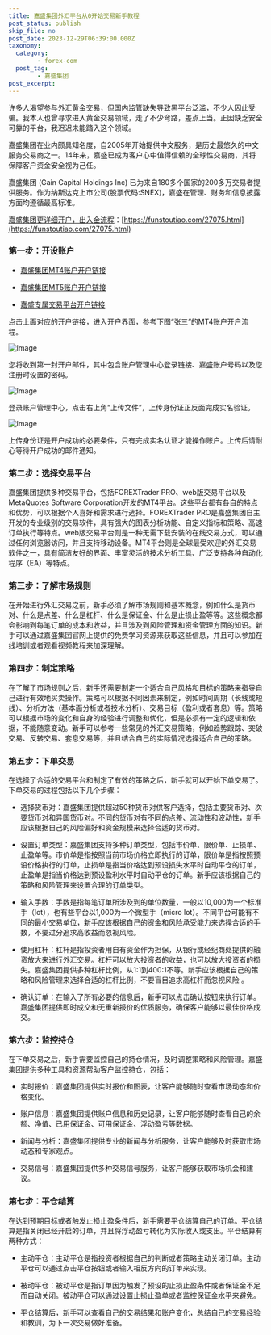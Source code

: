 ```yaml
---
title: 嘉盛集团外汇平台从0开始交易新手教程
post_status: publish
skip_file: no
post_date: 2023-12-29T06:39:00.000Z
taxonomy:
  category:
        - forex-com
  post_tag:
        - 嘉盛集团
post_excerpt: 
---
```

许多人渴望参与外汇黄金交易，但国内监管缺失导致黑平台泛滥，不少人因此受骗。我本人也曾寻求进入黄金交易领域，走了不少弯路，差点上当。正因缺乏安全可靠的平台，我迟迟未能踏入这个领域。

嘉盛集团在业内颇具知名度，自2005年开始提供中文服务，是历史最悠久的中文服务交易商之一。14年来，嘉盛已成为客户心中值得信赖的全球性交易商，其将保障客户资金安全视为己任。

嘉盛集团 (Gain Capital Holdings Inc) 已为来自180多个国家的200多万交易者提供服务。作为纳斯达克上市公司(股票代码:SNEX)，嘉盛在管理、财务和信息披露方面均遵循最高标准。

[嘉盛集团更详细开户，出入金流程](https://funstoutiao.com/27075.html)：[https://funstoutiao.com/27075.html](https://funstoutiao.com/27075.html)

### 第一步：开设账户

* [嘉盛集团MT4账户开户链接](https://s.ssgg.net/jsmt4)

* [嘉盛集团MT5账户开户链接](https://s.ssgg.net/jsmt5)

* [嘉盛专属交易平台开户链接](https://s.ssgg.net/js)

点击上面对应的开户链接，进入开户界面，参考下图“张三”的MT4账户开户流程。

![Image](https://prod-files-secure.s3.us-west-2.amazonaws.com/39ed1227-6d7d-4570-be36-9ccd4a2c4241/7a167aea-686b-400d-af59-4e18eb607a40/640.png?X-Amz-Algorithm=AWS4-HMAC-SHA256&X-Amz-Content-Sha256=UNSIGNED-PAYLOAD&X-Amz-Credential=ASIAZI2LB4663Y62GVYW%2F20250714%2Fus-west-2%2Fs3%2Faws4_request&X-Amz-Date=20250714T041309Z&X-Amz-Expires=3600&X-Amz-Security-Token=IQoJb3JpZ2luX2VjEAkaCXVzLXdlc3QtMiJIMEYCIQC9kGcneRlbPPkim1dagy6WZSq9PBh6VLwvd5NVnIpiBQIhAPIHnOAG8n%2BDX6hUKvnn0ZgDlG5TJI7lJ%2BL7dj4b0Pb3Kv8DCCIQABoMNjM3NDIzMTgzODA1Igz3D7SyTnhnhOn5sW8q3APMRPEky2UENgicW%2F246W%2FPhzpq7yO3HvJwpyOg03Q6qNWWSCvE6x55vXxcg1xn2%2BLPnHLyxOSqZw4Rye74ujxFQr0MD59FTiXJ34Mk6wn810wpuOew2dH5roFo2%2F6D%2BiCy513e3MeNsYhEsrlssXeU8EW9BxO2Uz8XmVKEuLlgUFjypm2hPmTVZFY0wZ5Ue7zWAnKqL3lDlBpzd7c0i2wvAOpciB2Nldq4wBUGd3W87VJhVxjMDnizLgsLlMrFE2uHb%2FzuFGA1QLf9X1%2FqybqOSkItWrQ3QGGtw2%2BAnUNC2OFa7YXfy3pBXM1EA2hbaFX2vW708JJMah9Io1tlU5IjQUX6cC6HMKIryDgBunDvDuJxLazdYbNHK3MEyVABtEFECroKxrxK3r9UG%2Fa7Y092VFImdP%2BWiZ9o%2B5wIKobLc1qUPbXXHwk6p%2F3q3PzKiELUT8nQYeu4JxgKqeymoaXoxrYZDActh1uJBOBWvUBbE7Cyyzpt97ZQWPimVXVZVdr%2BQD0ABSyDOnYuzo7CqNL7UQFiQPEQvdojwNZm19sNoffVqWRli%2BMJtcbAyrfDdRNV%2Bql21dypjmoIxftIin30RDNDtxP2VD5fcpJkJKlEIGciiRMTLbs6LlJfPTCps9HDBjqkARWVohdi1VZ65S8YZGch6l%2BI%2BMZiDW3l%2BlMt67VhrsiVUqWj%2FlNdRgWTPEx%2BB4jNzB23EPpyeHAHpp6bpH%2BEfbqiaIWEzSW7%2FRZH%2BnjaTnZtCyNSEijg91LUcgTh2zlKsdtEQ%2FLAX44di3NStQEnNn4nhgDUl4ia1ZC9cpCIADR5Wg6h3C9aNBsHLdbHQKE4iISVFqZZFxMVFkfgn3%2B%2FX1elswqp&X-Amz-Signature=0282fecceb726797ffa59b687aa7398601c421143690078a18f0c956bbd32e32&X-Amz-SignedHeaders=host&x-amz-checksum-mode=ENABLED&x-id=GetObject)

您将收到第一封开户邮件，其中包含账户管理中心登录链接、嘉盛账户号码以及您注册时设置的密码。

![Image](https://prod-files-secure.s3.us-west-2.amazonaws.com/39ed1227-6d7d-4570-be36-9ccd4a2c4241/eaa1c6b3-2877-4284-a0e1-530e222c27fb/image.png?X-Amz-Algorithm=AWS4-HMAC-SHA256&X-Amz-Content-Sha256=UNSIGNED-PAYLOAD&X-Amz-Credential=ASIAZI2LB4663Y62GVYW%2F20250714%2Fus-west-2%2Fs3%2Faws4_request&X-Amz-Date=20250714T041309Z&X-Amz-Expires=3600&X-Amz-Security-Token=IQoJb3JpZ2luX2VjEAkaCXVzLXdlc3QtMiJIMEYCIQC9kGcneRlbPPkim1dagy6WZSq9PBh6VLwvd5NVnIpiBQIhAPIHnOAG8n%2BDX6hUKvnn0ZgDlG5TJI7lJ%2BL7dj4b0Pb3Kv8DCCIQABoMNjM3NDIzMTgzODA1Igz3D7SyTnhnhOn5sW8q3APMRPEky2UENgicW%2F246W%2FPhzpq7yO3HvJwpyOg03Q6qNWWSCvE6x55vXxcg1xn2%2BLPnHLyxOSqZw4Rye74ujxFQr0MD59FTiXJ34Mk6wn810wpuOew2dH5roFo2%2F6D%2BiCy513e3MeNsYhEsrlssXeU8EW9BxO2Uz8XmVKEuLlgUFjypm2hPmTVZFY0wZ5Ue7zWAnKqL3lDlBpzd7c0i2wvAOpciB2Nldq4wBUGd3W87VJhVxjMDnizLgsLlMrFE2uHb%2FzuFGA1QLf9X1%2FqybqOSkItWrQ3QGGtw2%2BAnUNC2OFa7YXfy3pBXM1EA2hbaFX2vW708JJMah9Io1tlU5IjQUX6cC6HMKIryDgBunDvDuJxLazdYbNHK3MEyVABtEFECroKxrxK3r9UG%2Fa7Y092VFImdP%2BWiZ9o%2B5wIKobLc1qUPbXXHwk6p%2F3q3PzKiELUT8nQYeu4JxgKqeymoaXoxrYZDActh1uJBOBWvUBbE7Cyyzpt97ZQWPimVXVZVdr%2BQD0ABSyDOnYuzo7CqNL7UQFiQPEQvdojwNZm19sNoffVqWRli%2BMJtcbAyrfDdRNV%2Bql21dypjmoIxftIin30RDNDtxP2VD5fcpJkJKlEIGciiRMTLbs6LlJfPTCps9HDBjqkARWVohdi1VZ65S8YZGch6l%2BI%2BMZiDW3l%2BlMt67VhrsiVUqWj%2FlNdRgWTPEx%2BB4jNzB23EPpyeHAHpp6bpH%2BEfbqiaIWEzSW7%2FRZH%2BnjaTnZtCyNSEijg91LUcgTh2zlKsdtEQ%2FLAX44di3NStQEnNn4nhgDUl4ia1ZC9cpCIADR5Wg6h3C9aNBsHLdbHQKE4iISVFqZZFxMVFkfgn3%2B%2FX1elswqp&X-Amz-Signature=8edbf7295914b2160ea97b2a9062919c2622bbeef498b488fc642da1388f55d5&X-Amz-SignedHeaders=host&x-amz-checksum-mode=ENABLED&x-id=GetObject)

登录账户管理中心，点击右上角“上传文件”，上传身份证正反面完成实名验证。

![Image](https://prod-files-secure.s3.us-west-2.amazonaws.com/39ed1227-6d7d-4570-be36-9ccd4a2c4241/54090639-09fc-46b4-a135-e0289f707147/image.png?X-Amz-Algorithm=AWS4-HMAC-SHA256&X-Amz-Content-Sha256=UNSIGNED-PAYLOAD&X-Amz-Credential=ASIAZI2LB4663Y62GVYW%2F20250714%2Fus-west-2%2Fs3%2Faws4_request&X-Amz-Date=20250714T041309Z&X-Amz-Expires=3600&X-Amz-Security-Token=IQoJb3JpZ2luX2VjEAkaCXVzLXdlc3QtMiJIMEYCIQC9kGcneRlbPPkim1dagy6WZSq9PBh6VLwvd5NVnIpiBQIhAPIHnOAG8n%2BDX6hUKvnn0ZgDlG5TJI7lJ%2BL7dj4b0Pb3Kv8DCCIQABoMNjM3NDIzMTgzODA1Igz3D7SyTnhnhOn5sW8q3APMRPEky2UENgicW%2F246W%2FPhzpq7yO3HvJwpyOg03Q6qNWWSCvE6x55vXxcg1xn2%2BLPnHLyxOSqZw4Rye74ujxFQr0MD59FTiXJ34Mk6wn810wpuOew2dH5roFo2%2F6D%2BiCy513e3MeNsYhEsrlssXeU8EW9BxO2Uz8XmVKEuLlgUFjypm2hPmTVZFY0wZ5Ue7zWAnKqL3lDlBpzd7c0i2wvAOpciB2Nldq4wBUGd3W87VJhVxjMDnizLgsLlMrFE2uHb%2FzuFGA1QLf9X1%2FqybqOSkItWrQ3QGGtw2%2BAnUNC2OFa7YXfy3pBXM1EA2hbaFX2vW708JJMah9Io1tlU5IjQUX6cC6HMKIryDgBunDvDuJxLazdYbNHK3MEyVABtEFECroKxrxK3r9UG%2Fa7Y092VFImdP%2BWiZ9o%2B5wIKobLc1qUPbXXHwk6p%2F3q3PzKiELUT8nQYeu4JxgKqeymoaXoxrYZDActh1uJBOBWvUBbE7Cyyzpt97ZQWPimVXVZVdr%2BQD0ABSyDOnYuzo7CqNL7UQFiQPEQvdojwNZm19sNoffVqWRli%2BMJtcbAyrfDdRNV%2Bql21dypjmoIxftIin30RDNDtxP2VD5fcpJkJKlEIGciiRMTLbs6LlJfPTCps9HDBjqkARWVohdi1VZ65S8YZGch6l%2BI%2BMZiDW3l%2BlMt67VhrsiVUqWj%2FlNdRgWTPEx%2BB4jNzB23EPpyeHAHpp6bpH%2BEfbqiaIWEzSW7%2FRZH%2BnjaTnZtCyNSEijg91LUcgTh2zlKsdtEQ%2FLAX44di3NStQEnNn4nhgDUl4ia1ZC9cpCIADR5Wg6h3C9aNBsHLdbHQKE4iISVFqZZFxMVFkfgn3%2B%2FX1elswqp&X-Amz-Signature=b568c4309fd49bf1ca43ed165c5c56bddabe8381087718231c3dd689774d9e07&X-Amz-SignedHeaders=host&x-amz-checksum-mode=ENABLED&x-id=GetObject)

上传身份证是开户成功的必要条件，只有完成实名认证才能操作账户。上传后请耐心等待开户成功的邮件通知。

### 第二步：选择交易平台

嘉盛集团提供多种交易平台，包括FOREXTrader PRO、web版交易平台以及MetaQuotes Software Corporation开发的MT4平台。这些平台都有各自的特点和优势，可以根据个人喜好和需求进行选择。FOREXTrader PRO是嘉盛集团自主开发的专业级别的交易软件，具有强大的图表分析功能、自定义指标和策略、高速订单执行等特点。web版交易平台则是一种无需下载安装的在线交易方式，可以通过任何浏览器访问，并且支持移动设备。MT4平台则是全球最受欢迎的外汇交易软件之一，具有简洁友好的界面、丰富灵活的技术分析工具、广泛支持各种自动化程序（EA）等特点。

### 第三步：了解市场规则

在开始进行外汇交易之前，新手必须了解市场规则和基本概念，例如什么是货币对、什么是点差、什么是杠杆、什么是保证金、什么是止损止盈等等。这些概念都会影响到每笔订单的成本和收益，并且涉及到风险管理和资金管理方面的知识。新手可以通过嘉盛集团官网上提供的免费学习资源来获取这些信息，并且可以参加在线培训或者观看视频教程来加深理解。

### 第四步：制定策略

在了解了市场规则之后，新手还需要制定一个适合自己风格和目标的策略来指导自己进行有效地买卖操作。策略可以根据不同因素来制定，例如时间周期（长线或短线）、分析方法（基本面分析或者技术分析）、交易目标（盈利或者套息）等。策略可以根据市场的变化和自身的经验进行调整和优化，但是必须有一定的逻辑和依据，不能随意变动。新手可以参考一些常见的外汇交易策略，例如趋势跟踪、突破交易、反转交易、套息交易等，并且结合自己的实际情况选择适合自己的策略。

### 第五步：下单交易

在选择了合适的交易平台和制定了有效的策略之后，新手就可以开始下单交易了。下单交易的过程包括以下几个步骤：

* 选择货币对：嘉盛集团提供超过50种货币对供客户选择，包括主要货币对、次要货币对和异国货币对。不同的货币对有不同的点差、流动性和波动性，新手应该根据自己的风险偏好和资金规模来选择合适的货币对。

* 设置订单类型：嘉盛集团支持多种订单类型，包括市价单、限价单、止损单、止盈单等。市价单是指按照当前市场价格立即执行的订单，限价单是指按照预设价格执行的订单，止损单是指当价格达到预设损失水平时自动平仓的订单，止盈单是指当价格达到预设盈利水平时自动平仓的订单。新手应该根据自己的策略和风险管理来设置合理的订单类型。

* 输入手数：手数是指每笔订单所涉及到的单位数量，一般以10,000为一个标准手（lot），也有些平台以1,000为一个微型手（micro lot）。不同平台可能有不同的最小交易单位，新手应该根据自己的资金和风险承受能力来选择合适的手数，不要过分追求高收益而忽视风险。

* 使用杠杆：杠杆是指投资者用自有资金作为担保，从银行或经纪商处提供的融资放大来进行外汇交易。杠杆可以放大投资者的收益，也可以放大投资者的损失。嘉盛集团提供多种杠杆比例，从1:1到400:1不等。新手应该根据自己的策略和风险管理来选择合适的杠杆比例，不要盲目追求高杠杆而忽视风险 。

* 确认订单：在输入了所有必要的信息后，新手可以点击确认按钮来执行订单。嘉盛集团提供即时成交和无重新报价的优质服务，确保客户能够以最佳价格成交。

### 第六步：监控持仓

在下单交易之后，新手需要监控自己的持仓情况，及时调整策略和风险管理。嘉盛集团提供多种工具和资源帮助客户监控持仓，包括：

* 实时报价：嘉盛集团提供实时报价和图表，让客户能够随时查看市场动态和价格变化。

* 账户信息：嘉盛集团提供账户信息和历史记录，让客户能够随时查看自己的余额、净值、已用保证金、可用保证金、浮动盈亏等数据。

* 新闻与分析：嘉盛集团提供专业的新闻与分析服务，让客户能够及时获取市场动态和专家观点。

* 交易信号：嘉盛集团提供多种交易信号服务，让客户能够获取市场机会和建议。

### 第七步：平仓结算

在达到预期目标或者触发止损止盈条件后，新手需要平仓结算自己的订单。平仓结算是指关闭已经开启的订单，并且将浮动盈亏转化为实际收入或支出。平仓结算有两种方式：

* 主动平仓：主动平仓是指投资者根据自己的判断或者策略主动关闭订单。主动平仓可以通过点击平仓按钮或者输入相反方向的订单来实现。

* 被动平仓：被动平仓是指订单因为触发了预设的止损止盈条件或者保证金不足而自动关闭。被动平仓可以通过设置止损止盈单或者监控保证金水平来避免。

* 平仓结算后，新手可以查看自己的交易结果和账户变化，总结自己的交易经验和教训，为下一次交易做好准备。